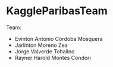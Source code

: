# KaggleParibasTeam

Team:

- Evinton Antonio Cordoba Mosquera
- Jarlinton Moreno Zea
- Jorge Valverde Tohalino
- Rayner Harold Montes Condori
